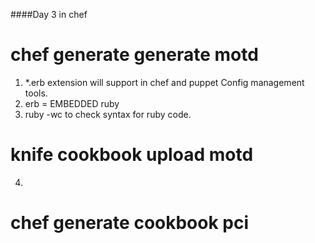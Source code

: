 ####Day 3 in chef
# chef generate generate motd
1. *.erb extension will support in chef and puppet Config management tools.
2. erb = EMBEDDED ruby
3. ruby -wc <file name> to check syntax for ruby code.
# knife cookbook upload motd
4. 
# chef generate cookbook pci
